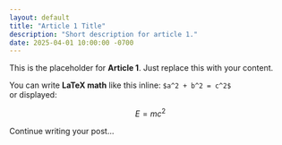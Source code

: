 ```yaml
---
layout: default
title: "Article 1 Title"
description: "Short description for article 1."
date: 2025-04-01 10:00:00 -0700
---
```


This is the placeholder for **Article 1**. Just replace this with your content.

You can write **LaTeX math** like this inline: `$a^2 + b^2 = c^2$`  
or displayed:

$$
E = mc^2
$$

Continue writing your post…